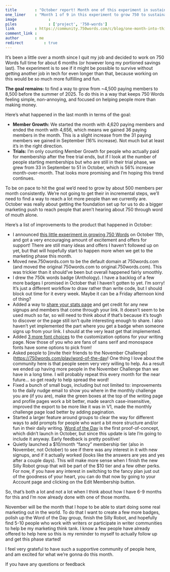 ```yaml
---
title        : "October report! Month one of this experiment in sustainability"
one_liner    : "Month 1 of 9 in this experiment to grow 750 to sustainability"
image			   : 
piles			   : ['project', '750-words']
link         : https://community.750words.com/c/blog/one-month-into-this-full-time-experiment
comment_link : 
author       : me
redirect		 : true
---
```


It’s been a little over a month since I quit my job and decided to work on 750 Words full time for about 6 months (or however long my portioned savings last). The experiment is to see if it might be possible to survive without getting another job in tech for even longer than that, because working on this would be so much more fulfilling and fun. 

**The goal remains:** to find a way to grow from ~4,500 paying members to 8,500 before the summer of 2025. To do this in a way that keeps 750 Words feeling simple, non-annoying, and focused on helping people more than making money. 

Here’s what happened in the last month in terms of the goal:

- **Member Growth:** We started the month with 4,620 paying members and ended the month with 4,656, which means we gained 36 paying members in the month. This is a slight increase from the 31 paying members we gained in September (16% increase). Not much but at least it’s in the right direction.
- **Trials:** I’m only counting Member Growth for people who actually paid for membership after the free trial ends, but if I look at the number of people starting memberships but who are still in their trial phase, we grew from 33 in September to 51 in October, which is 56% increase month-over-month. That looks more promising and I’m hoping this trend continues. 

To be on pace to hit the goal we’d need to grow by about 500 members per month consistently. We’re not going to get their in incremental steps, we’ll need to find a way to reach a lot more people than we currently are. October was really about getting the foundation set up for us to do a bigger marketing push to reach people that aren’t hearing about 750 through word of mouth alone. 

Here’s a list of improvements to the product that happened in October:

- I announced [this little experiment in growing 750 Words](https://community.750words.com/c/blog/i-have-more-time-for-750-for-a-while-i-want-your-feedback-on-a-potential-new-groups-feature) on October 11th, and got a very encouraging amount of excitement and offers for support! There are still many ideas and offers I haven’t followed up on yet, but that will hopefully start to happen more when we get to the marketing phase this month.
- Moved new.750words.com to be the default domain at 750words.com (and moved the original 750words.com to original.750words.com). This was trickier than it should’ve been but overall happened fairly smoothly. 
- I drew the 750k words badge (Anthology). I have a backlog of a few more badges I promised in October that I haven’t gotten to yet. I’m sorry! It’s just a different workflow to draw rather than write code, but I should block out time for it every week. Maybe it can be a Friday afternoon kind of thing? 
- Added a way to [share your stats page](https://community.750words.com/c/blog/a-new-way-to-share-stats) and get credit for any new signups and members that come through your link. It doesn’t seem to be used much so far, so will need to think about if that’s because it’s tough to discover or the page still isn’t quite interesting enough to share. I also haven’t yet implemented the part where you get a badge when someone signs up from your link. I should at the very least get that implemented. 
- Added [3 more font choices](https://750words.com/play/word-of-the-day) to the customization options for your writing page. Now those of you who are fans of sans serif and monospace fonts have some options to pick from! 
- Asked people to [invite their friends to the November Challenge](https://750words.com/play/word-of-the-day! One thing I love about the community here is that people seem very very willing to help. As a result we ended up having more people in the November Challenge than we have in a long time. I will probably repeat this every month for the near future… so get ready to help spread the word! 
- Fixed a bunch of small bugs, including but not limited to: improvements to the daily nudge email to show you where in the monthly challenge you are (if you are), make the green boxes at the top of the writing page and profile pages work a bit better, made search case-insensitive, improved the export to be more like it was in V1, made the monthly challenge page load better by adding pagination. 
- Started a larger feature around groups to clear the way for different ways to add prompts for people who want a bit more structure and/or fun in their daily writing. [Word of the Day](https://750words.com/play/word-of-the-day) is the first proof-of-concept, which didn’t launch in October, but since this update is late I’m going to include it anyway. Early feedback is pretty positive!
- Quietly launched a $10/month “fancy” membership tier (also in November, not October) to see if there was any interest in it with new signups, and if it actually worked (looks like the answers are yes and yes after a couple days). This will make more sense when I finish the new Silly Robot group that will be part of the $10 tier and a few other perks. For now, if you have any interest in switching to the fancy plan just out of the goodness of your heart, you can do that now by going to your Account page and clicking on the Edit Membership button. 

So, that’s both a lot and not a lot when I think about how I have 6-9 months for this and I’m now already done with one of those months. 

November will be the month that I hope to be able to start doing some real marketing out in the world. To do that I want to create a few more badges, polish up the Word of the Day group, finish the Silly Robot, and hopefully find 5-10 people who work with writers or participate in writer communities to help be my marketing think tank. I know a few people have already offered to help here so this is my reminder to myself to actually follow up and get this phase started! 

I feel very grateful to have such a supportive community of people here, and am excited for what we’re gonna do this month. 

If you have any questions or feedback